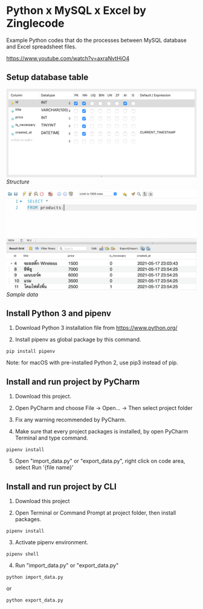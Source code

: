 # Python x MySQL x Excel by Zinglecode
 
Example Python codes that do the processes between MySQL database and Excel spreadsheet files.

https://www.youtube.com/watch?v=axraNvtHjO4

## Setup database table

![Database table structure](https://raw.githubusercontent.com/potchangelo/python-mysql-excel/dev/snapshots/yt-1-db-table-structure.png "Database table structure")
*Structure*

![Database table sample data](https://raw.githubusercontent.com/potchangelo/python-mysql-excel/dev/snapshots/yt-1-db-table-data.png "Database table sample data")
*Sample data*

## Install Python 3 and pipenv

1. Download Python 3 installation file from https://www.python.org/

2. Install pipenv as global package by this command.

```
pip install pipenv
```

Note: for macOS with pre-installed Python 2, use pip3 instead of pip.

## Install and run project by PyCharm

1. Download this project.

2. Open PyCharm and choose File -> Open... -> Then select project folder

3. Fix any warning recommended by PyCharm.

4. Make sure that every project packages is installed, by open PyCharm Terminal and type command.

```
pipenv install
```

5. Open "import_data.py" or "export_data.py", right click on code area, select Run '{file name}'

## Install and run project by CLI

1. Download this project

2. Open Terminal or Command Prompt at project folder, then install packages.

```
pipenv install
```

3. Activate pipenv environment.

```
pipenv shell
```

4. Run "import_data.py" or "export_data.py"

```
python import_data.py
```

or 

```
python export_data.py
```
